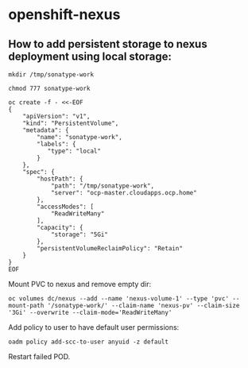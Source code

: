 # openshift-nexus

## How to add persistent storage to nexus deployment using local storage:


```
mkdir /tmp/sonatype-work

chmod 777 sonatype-work

oc create -f - <<-EOF
{
    "apiVersion": "v1",
    "kind": "PersistentVolume",
    "metadata": {
        "name": "sonatype-work",
        "labels": {
           "type": "local"
        }
    },
    "spec": {
        "hostPath": {
            "path": "/tmp/sonatype-work",
            "server": "ocp-master.cloudapps.ocp.home"
        },
        "accessModes": [
            "ReadWriteMany"
        ],
        "capacity": {
            "storage": "5Gi"
        },
        "persistentVolumeReclaimPolicy": "Retain"
    }
}
EOF
```

Mount PVC to nexus and remove empty dir:

```
oc volumes dc/nexus --add --name 'nexus-volume-1' --type 'pvc' --mount-path '/sonatype-work/' --claim-name 'nexus-pv' --claim-size '3Gi' --overwrite --claim-mode='ReadWriteMany'
```

Add policy to user to have default user permissions:

```
oadm policy add-scc-to-user anyuid -z default
```

Restart failed POD.
